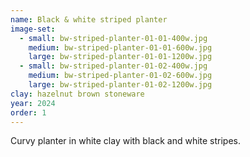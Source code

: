 ```yaml
---
name: Black & white striped planter
image-set:
  - small: bw-striped-planter-01-01-400w.jpg
    medium: bw-striped-planter-01-01-600w.jpg
    large: bw-striped-planter-01-01-1200w.jpg
  - small: bw-striped-planter-01-02-400w.jpg
    medium: bw-striped-planter-01-02-600w.jpg
    large: bw-striped-planter-01-02-1200w.jpg
clay: hazelnut brown stoneware
year: 2024
order: 1
---
```


Curvy planter in white clay with black and white stripes.